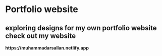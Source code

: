 <h1> <strong> Portfolio website <strong> </h1>
<h2>exploring  designs for my own portfolio website check out my website</h2>
https://muhammadarsallan.netlify.app 
